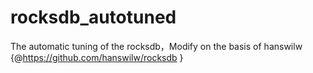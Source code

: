# rocksdb_autotuned
The automatic tuning of the rocksdb，Modify on the basis of hanswilw  {@https://github.com/hanswilw/rocksdb }
